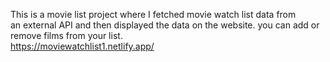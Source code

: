    This is a movie list project where I fetched movie watch list data from          
an external API and then displayed the data on the website. you can add or remove films from your list.                                                                                                                                                                                                                                                                                                                                                                                                                                                                                                                                                                                                                                                                                                                                                                                                                                                  
https://moviewatchlist1.netlify.app/      
 
